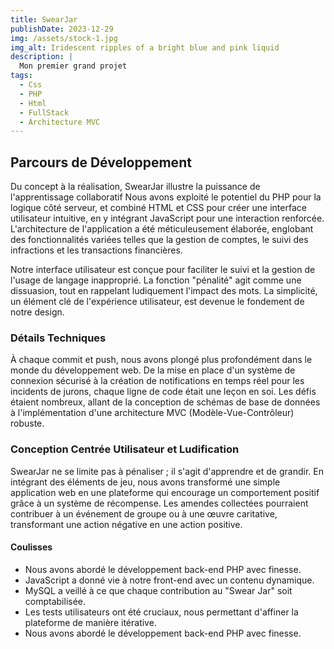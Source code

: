 ```yaml
---
title: SwearJar 
publishDate: 2023-12-29
img: /assets/stock-1.jpg
img_alt: Iridescent ripples of a bright blue and pink liquid
description: |
  Mon premier grand projet
tags:
  - Css
  - PHP
  - Html
  - FullStack
  - Architecture MVC
---
```


## Parcours de Développement

Du concept à la réalisation, SwearJar illustre la puissance de l'apprentissage collaboratif Nous avons exploité le potentiel du PHP pour la logique côté serveur, et combiné HTML et CSS pour créer une interface utilisateur intuitive, en y intégrant JavaScript pour une interaction renforcée. L'architecture de l'application a été méticuleusement élaborée, englobant des fonctionnalités variées telles que la gestion de comptes, le suivi des infractions et les transactions financières.

Notre interface utilisateur est conçue pour faciliter le suivi et la gestion de l'usage de langage inapproprié. La fonction "pénalité" agit comme une dissuasion, tout en rappelant ludiquement l'impact des mots. La simplicité, un élément clé de l'expérience utilisateur, est devenue le fondement de notre design.

### Détails Techniques

À chaque commit et push, nous avons plongé plus profondément dans le monde du développement web. De la mise en place d'un système de connexion sécurisé à la création de notifications en temps réel pour les incidents de jurons, chaque ligne de code était une leçon en soi. Les défis étaient nombreux, allant de la conception de schémas de base de données à l'implémentation d'une architecture MVC (Modèle-Vue-Contrôleur) robuste.
### Conception Centrée Utilisateur et Ludification

SwearJar ne se limite pas à pénaliser ; il s'agit d'apprendre et de grandir. En intégrant des éléments de jeu, nous avons transformé une simple application web en une plateforme qui encourage un comportement positif grâce à un système de récompense. Les amendes collectées pourraient contribuer à un événement de groupe ou à une œuvre caritative, transformant une action négative en une action positive.
#### Coulisses

- Nous avons abordé le développement back-end PHP avec finesse.
- JavaScript a donné vie à notre front-end avec un contenu dynamique.
- MySQL a veillé à ce que chaque contribution au "Swear Jar" soit comptabilisée.
- Les tests utilisateurs ont été cruciaux, nous permettant d'affiner la plateforme de manière itérative.
- Nous avons abordé le développement back-end PHP avec finesse.